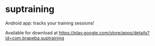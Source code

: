 # suptraining

Android app: tracks your training sessions!

Available for download at https://play.google.com/store/apps/details?id=com.brapeba.suptraining

